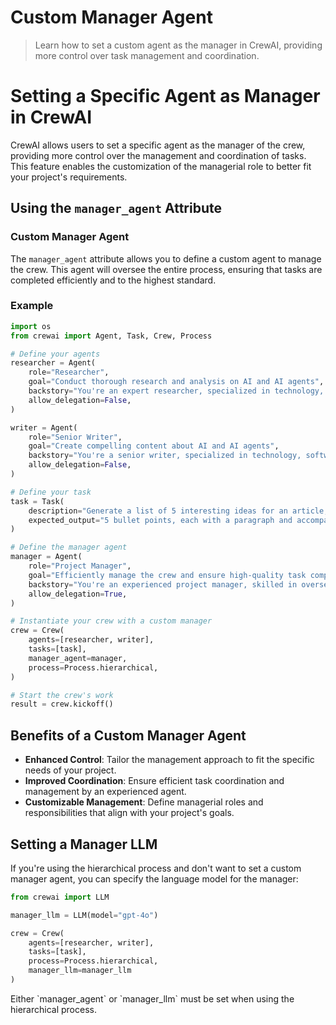 # Custom Manager Agent

> Learn how to set a custom agent as the manager in CrewAI, providing more control over task management and coordination.

# Setting a Specific Agent as Manager in CrewAI

CrewAI allows users to set a specific agent as the manager of the crew, providing more control over the management and coordination of tasks.
This feature enables the customization of the managerial role to better fit your project's requirements.

## Using the `manager_agent` Attribute

### Custom Manager Agent

The `manager_agent` attribute allows you to define a custom agent to manage the crew. This agent will oversee the entire process, ensuring that tasks are completed efficiently and to the highest standard.

### Example

```python Code
import os
from crewai import Agent, Task, Crew, Process

# Define your agents
researcher = Agent(
    role="Researcher",
    goal="Conduct thorough research and analysis on AI and AI agents",
    backstory="You're an expert researcher, specialized in technology, software engineering, AI, and startups. You work as a freelancer and are currently researching for a new client.",
    allow_delegation=False,
)

writer = Agent(
    role="Senior Writer",
    goal="Create compelling content about AI and AI agents",
    backstory="You're a senior writer, specialized in technology, software engineering, AI, and startups. You work as a freelancer and are currently writing content for a new client.",
    allow_delegation=False,
)

# Define your task
task = Task(
    description="Generate a list of 5 interesting ideas for an article, then write one captivating paragraph for each idea that showcases the potential of a full article on this topic. Return the list of ideas with their paragraphs and your notes.",
    expected_output="5 bullet points, each with a paragraph and accompanying notes.",
)

# Define the manager agent
manager = Agent(
    role="Project Manager",
    goal="Efficiently manage the crew and ensure high-quality task completion",
    backstory="You're an experienced project manager, skilled in overseeing complex projects and guiding teams to success. Your role is to coordinate the efforts of the crew members, ensuring that each task is completed on time and to the highest standard.",
    allow_delegation=True,
)

# Instantiate your crew with a custom manager
crew = Crew(
    agents=[researcher, writer],
    tasks=[task],
    manager_agent=manager,
    process=Process.hierarchical,
)

# Start the crew's work
result = crew.kickoff()
```

## Benefits of a Custom Manager Agent

* **Enhanced Control**: Tailor the management approach to fit the specific needs of your project.
* **Improved Coordination**: Ensure efficient task coordination and management by an experienced agent.
* **Customizable Management**: Define managerial roles and responsibilities that align with your project's goals.

## Setting a Manager LLM

If you're using the hierarchical process and don't want to set a custom manager agent, you can specify the language model for the manager:

```python Code
from crewai import LLM

manager_llm = LLM(model="gpt-4o")

crew = Crew(
    agents=[researcher, writer],
    tasks=[task],
    process=Process.hierarchical,
    manager_llm=manager_llm
)
```

<Note>
  Either `manager_agent` or `manager_llm` must be set when using the hierarchical process.
</Note>
